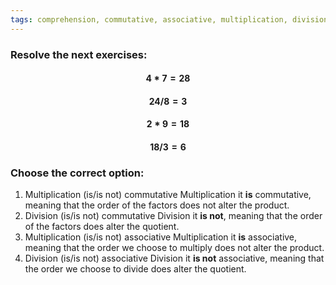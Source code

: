 ```yaml
---
tags: comprehension, commutative, associative, multiplication, division, basicarithmetic
---
```


### Resolve the next exercises:

#### $$ 4 * 7 = 28 $$
#### $$ 24 / 8 = 3 $$
#### $$ 2 * 9 = 18 $$
#### $$ 18 / 3 = 6 $$

### Choose the correct option:

1. Multiplication (is/is not) commutative
	Multiplication it **is** commutative, meaning that the order of the factors does not alter the product.
2. Division (is/is not) commutative
	Division it **is not**, meaning that the order of the factors does alter the quotient.
3. Multiplication (is/is not) associative
	Multiplication it **is** associative, meaning that the order we choose to multiply does not alter the product.
4. Division (is/is not) associative
	Division it **is not** associative, meaning that the order we choose to divide does alter the quotient.